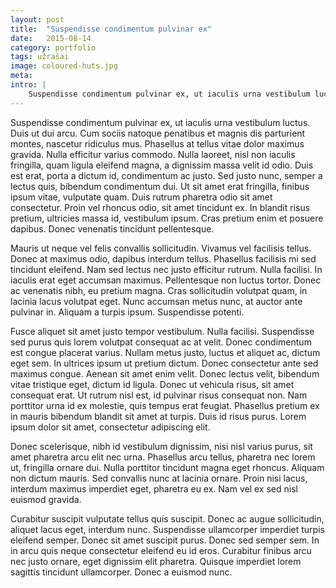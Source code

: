 ```yaml
---
layout: post
title:  "Suspendisse condimentum pulvinar ex"
date:   2015-08-14
category: portfolio
tags: užrašai
image: coloured-huts.jpg
meta:
intro: |
    Suspendisse condimentum pulvinar ex, ut iaculis urna vestibulum luctus. Duis ut dui arcu. Cum sociis natoque penatibus et magnis dis parturient montes, nascetur ridiculus mus. Phasellus at tellus vitae dolor maximus gravida. Nulla efficitur varius commodo. Nulla laoreet, nisl non iaculis fringilla, quam ligula eleifend magna, a dignissim massa velit id odio. Duis est erat, porta a dictum id, condimentum ac justo. Sed justo nunc, semper a lectus quis, bibendum condimentum dui. Ut sit amet erat fringilla, finibus ipsum vitae, vulputate quam. Duis rutrum pharetra odio sit amet consectetur. Proin vel rhoncus odio, sit amet tincidunt ex. In blandit risus pretium, ultricies massa id, vestibulum ipsum. Cras pretium enim et posuere dapibus. Donec venenatis tincidunt pellentesque.
---
```

Suspendisse condimentum pulvinar ex, ut iaculis urna vestibulum luctus. Duis ut dui arcu. Cum sociis natoque penatibus et magnis dis parturient montes, nascetur ridiculus mus. Phasellus at tellus vitae dolor maximus gravida. Nulla efficitur varius commodo. Nulla laoreet, nisl non iaculis fringilla, quam ligula eleifend magna, a dignissim massa velit id odio. Duis est erat, porta a dictum id, condimentum ac justo. Sed justo nunc, semper a lectus quis, bibendum condimentum dui. Ut sit amet erat fringilla, finibus ipsum vitae, vulputate quam. Duis rutrum pharetra odio sit amet consectetur. Proin vel rhoncus odio, sit amet tincidunt ex. In blandit risus pretium, ultricies massa id, vestibulum ipsum. Cras pretium enim et posuere dapibus. Donec venenatis tincidunt pellentesque.

Mauris ut neque vel felis convallis sollicitudin. Vivamus vel facilisis tellus. Donec at maximus odio, dapibus interdum tellus. Phasellus facilisis mi sed tincidunt eleifend. Nam sed lectus nec justo efficitur rutrum. Nulla facilisi. In iaculis erat eget accumsan maximus. Pellentesque non luctus tortor. Donec ac venenatis nibh, eu pretium magna. Cras sollicitudin volutpat quam, in lacinia lacus volutpat eget. Nunc accumsan metus nunc, at auctor ante pulvinar in. Aliquam a turpis ipsum. Suspendisse potenti.

Fusce aliquet sit amet justo tempor vestibulum. Nulla facilisi. Suspendisse sed purus quis lorem volutpat consequat ac at velit. Donec condimentum est congue placerat varius. Nullam metus justo, luctus et aliquet ac, dictum eget sem. In ultrices ipsum ut pretium dictum. Donec consectetur ante sed maximus congue. Aenean sit amet enim velit. Donec lectus velit, bibendum vitae tristique eget, dictum id ligula. Donec ut vehicula risus, sit amet consequat erat. Ut rutrum nisl est, id pulvinar risus consequat non. Nam porttitor urna id ex molestie, quis tempus erat feugiat. Phasellus pretium ex in mauris bibendum blandit sit amet at turpis. Duis id risus purus. Lorem ipsum dolor sit amet, consectetur adipiscing elit.

Donec scelerisque, nibh id vestibulum dignissim, nisi nisl varius purus, sit amet pharetra arcu elit nec urna. Phasellus arcu tellus, pharetra nec lorem ut, fringilla ornare dui. Nulla porttitor tincidunt magna eget rhoncus. Aliquam non dictum mauris. Sed convallis nunc at lacinia ornare. Proin nisi lacus, interdum maximus imperdiet eget, pharetra eu ex. Nam vel ex sed nisl euismod gravida.

Curabitur suscipit vulputate tellus quis suscipit. Donec ac augue sollicitudin, aliquet lacus eget, interdum nunc. Suspendisse ullamcorper imperdiet turpis eleifend semper. Donec sit amet suscipit purus. Donec sed semper sem. In in arcu quis neque consectetur eleifend eu id eros. Curabitur finibus arcu nec justo ornare, eget dignissim elit pharetra. Quisque imperdiet lorem sagittis tincidunt ullamcorper. Donec a euismod nunc.
